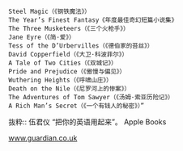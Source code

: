 ```“Daughter of Deceit（《欺骗的女儿》）
Steel Magic（《钢铁魔法》）
The Year’s Finest Fantasy《年度最佳奇幻短篇小说集》
The Three Musketeers（《三个火枪手》）
Jane Eyre（《简·爱》）
Tess of the D’Urbervilles（《德伯家的苔丝》）
David Copperfield（《大卫·科波菲尔》）
A Tale of Two Cities（《双城记》）
Pride and Prejudice（《傲慢与偏见》）
Wuthering Heights（《呼啸山庄》）
Death on the Nile（《尼罗河上的惨案》）
The Adventures of Tom Sawyer（《汤姆·索亚历险记》）
A Rich Man’s Secret（《一个有钱人的秘密》）”
```

抜粋:: 伍君仪  “把你的英语用起来”。 Apple Books  

www.guardian.co.uk

